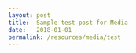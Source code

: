 ```yaml
---
layout: post
title:  Sample test post for Media
date:   2018-01-01
permalink: /resources/media/test
---
```

